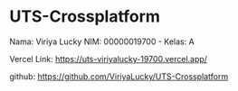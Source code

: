# UTS-Crossplatform

Nama: Viriya Lucky
NIM: 00000019700 - Kelas: A

Vercel Link:
https://uts-viriyalucky-19700.vercel.app/

github: https://github.com/ViriyaLucky/UTS-Crossplatform